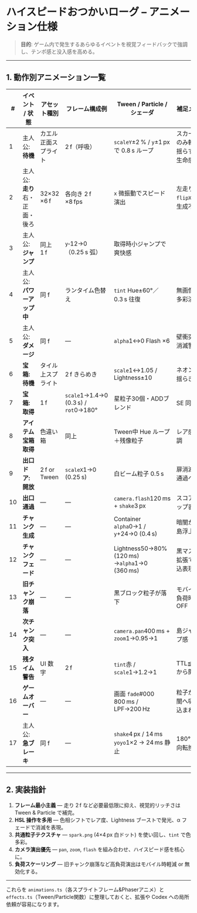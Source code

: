 # ハイスピードおつかいローグ – アニメーション仕様

> **目的**: ゲーム内で発生するあらゆるイベントを視覚フィードバックで強調し、テンポ感と没入感を高める。

---

## 1. 動作別アニメーション一覧

| # | イベント / 状態 | アセット種別 | フレーム構成例 | Tween / Particle / シェーダ | 補足メモ |
|---|----------------|--------------|---------------|----------------------------|-----------|
| 1 | 主人公: **待機** | カエル正面スプライト | 2 f（呼吸） | `scaleY`±2 % / `y`±1 px で 0.8 s ループ | スカーフのみ軽く揺らすと生命感↑ |
| 2 | 主人公: **走り**<br>右・正面・後ろ | 32×32 ×6 f | 各向き 2 f ×8 fps | `x` 微振動でスピード演出 | 左走りは `flipX` で生成不要 |
| 3 | 主人公: **ジャンプ** | 同上 1 f | `y`‑12→0（0.25 s 弧） | 取得時小ジャンプで爽快感 |
| 4 | 主人公: **パワーアップ中** | 同 f | ランタイム色替え | `tint` Hue±60°／0.3 s 往復 | 無画像で多彩演出 |
| 5 | 主人公: **ダメージ** | 同 f | — | `alpha`1↔0 Flash ×6 | 壁衝突・消滅警告 |
| 6 | **宝箱: 待機** | タイル上スプライト | 2 f きらめき | `scale`1↔1.05 / Lightness±10 | ネオン光揺らぎ |
| 7 | **宝箱: 取得** | 1 f | `scale`1→1.4→0 (0.3 s) / `rot`0→180° | 星粒子30個・ADDブレンド | SE 同期 |
| 8 | **アイテム宝箱取得** | 色違い箱 | 同上 | Tween中 Hue ループ＋残像粒子 | レア感強調 |
| 9 | **出口ドア: 開放** | 2 f or Tween | `scaleX`1→0 (0.25 s) | 白ビーム粒子 0.5 s | 扉消滅後通過へ |
|10 | **出口通過** | — | — | `camera.flash`120 ms + `shake`3 px | スコアポップ表示 |
|11 | **チャンク生成** | — | — | Container `alpha`0→1 / `y`+24→0 (0.4 s) | 暗闇から島浮上 |
|12 | **チャンクフェード** | — | — | Lightness50→80%(120 ms) →`alpha`1→0 (360 ms) | 黒マスク拡張で飲込表現 |
|13 | **旧チャンク崩落** | — | — | 黒ブロック粒子が落下 | モバイル負荷時はOFF |
|14 | **次チャンク突入** | — | — | `camera.pan`400 ms + `zoom`1→0.95→1 | 島ジャンプ感 |
|15 | **残タイム警告** | UI 数字 | 2 f | `tint`赤 / `scale`1→1.2→1 | TTL≦2 sから開始 |
|16 | **ゲームオーバー** | — | — | 画面 `fade`#000 800 ms / LPF→200 Hz | 粒子が暗闇へ吸い込まれる |
|17 | 主人公: **急ブレーキ** | 同 f | — | `shake`4 px / 14 ms `yoyo`1×2 → 24 ms 静止 | 180°方向転換時 |

---

## 2. 実装指針

1. **フレーム最小主義** — 走り 2 f など必要最低限に抑え、視覚的リッチさは Tween & Particle で補完。
2. **HSL 操作を多用** — 色相シフトでレア度、Lightness ブーストで発光、α フェードで消滅を表現。
3. **共通粒子テクスチャ** — `spark.png` (4×4 px 白ドット) を使い回し、`tint` で色多彩。
4. **カメラ演出優先** — `pan`, `zoom`, `flash` を組み合わせ、ハイスピード感を核心に。
5. **負荷スケーリング** — 旧チャンク崩落など高負荷演出はモバイル時軽減 or 無効化する。

---

これらを `animations.ts`（各スプライトフレーム&Phaserアニメ）と `effects.ts`（Tween/Particle関数）に整理しておくと、拡張や Codex への局所依頼が容易になります。

